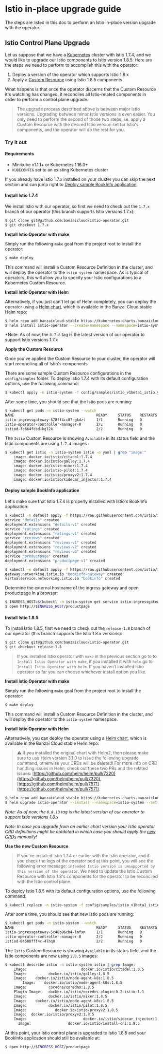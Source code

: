 # Istio in-place upgrade guide

The steps are listed in this doc to perform an Istio in-place version upgrade with the operator.

## Istio Control Plane Upgrade

Let us suppose that we have a [Kubernetes](https://kubernetes.io/) cluster with Istio 1.7.4, and we would like to upgrade our Istio components to Istio version 1.8.5. Here are the steps we need to perform to accomplish this with the operator:

1. Deploy a version of the operator which supports Istio 1.8.x
2. Apply a [Custom Resource](https://kubernetes.io/docs/concepts/extend-kubernetes/api-extension/custom-resources/) using Istio 1.8.5 components

What happens is that once the operator discerns that the Custom Resource it's watching has changed, it reconciles all Istio-related components in order to perform a control plane upgrade.

> The upgrade process described above is between major Istio versions. Upgrading between minor Istio versions is even easier. You only need to perform the second of those two steps, i.e. apply a Custom Resource with the desired Istio version set for Istio's components, and the operator will do the rest for you.

### Try it out

#### Requirements

- Minikube v1.1.1+ or Kubernetes 1.16.0+
- `KUBECONFIG` set to an existing Kubernetes cluster

If you already have Istio 1.7.x installed on your cluster you can skip the next section and can jump right to [Deploy sample BookInfo application](#deploy-sample-bookinfo-application).

#### Install Istio 1.7.4

We install Istio with our operator, so first we need to check out the `1.7.x` branch of our operator (this branch supports Istio versions 1.7.x):

```bash
$ git clone git@github.com:banzaicloud/istio-operator.git
$ git checkout 1.7.x
```

**Install Istio Operator with make**

Simply run the following `make` goal from the project root to install the operator:

```bash
$ make deploy
```

This command will install a Custom Resource Definition in the cluster, and will deploy the operator to the `istio-system` namespace.
As is typical of operators, this will allow you to specify your Istio configurations to a Kubernetes Custom Resource.

**Install Istio Operator with Helm**

Alternatively, if you just can't let go of Helm completely, you can deploy the operator using a [Helm chart](https://github.com/banzaicloud/banzai-charts/tree/master/istio-operator), which is available in the Banzai Cloud stable Helm repo:

```bash
$ helm repo add banzaicloud-stable https://kubernetes-charts.banzaicloud.com
$ helm install istio-operator --create-namespace --namespace=istio-system --set-string operator.image.tag=0.6.13 --set-string istioVersion=1.7 banzaicloud-stable/istio-operator
```

*Note: As of now, the `0.7.8` tag is the latest version of our operator to support Istio versions 1.7.x

**Apply the Custom Resource**

Once you've applied the Custom Resource to your cluster, the operator will start reconciling all of Istio's components.

There are some sample Custom Resource configurations in the `config/samples` folder. To deploy Istio 1.7.4 with its default configuration options, use the following command:

```bash
$ kubectl apply -n istio-system -f config/samples/istio_v1beta1_istio.yaml
```

After some time, you should see that the Istio pods are running:

```bash
$ kubectl get pods -n istio-system --watch
NAME                                      READY     STATUS    RESTARTS   AGE
istio-ingressgateway-678ff4cc87-gkdzt     1/1       Running   0          1m
istio-operator-controller-manager-0       2/2       Running   0          9m
istiod-fc664fcbd-kgl2k                    2/2       Running   0          1m
```

The `Istio` Custom Resource is showing `Available` in its status field and the Istio components are using `1.7.4` images :

```bash
$ kubectl get istio -n istio-system istio -o yaml | grep "image:"
    image: docker.io/istio/citadel:1.7.4
    image: docker.io/istio/galley:1.7.4
    image: docker.io/istio-mixer:1.7.4
    image: docker.io/istio-pilot:1.7.4
    image: docker.io/istio/proxyv2:1.7.4
    image: docker.io/istio/sidecar_injector:1.7.4
```

#### Deploy sample BookInfo application

Let's make sure that Istio 1.7.4 is properly installed with Istio's BookInfo application:

```bash
$ kubectl -n default apply -f https://raw.githubusercontent.com/istio/istio/1.7.4/samples/bookinfo/platform/kube/bookinfo.yaml
service "details" created
deployment.extensions "details-v1" created
service "ratings" created
deployment.extensions "ratings-v1" created
service "reviews" created
deployment.extensions "reviews-v1" created
deployment.extensions "reviews-v2" created
deployment.extensions "reviews-v3" created
service "productpage" created
deployment.extensions "productpage-v1" created

$ kubectl -n default apply -f https://raw.githubusercontent.com/istio/istio/1.7.4/samples/bookinfo/networking/bookinfo-gateway.yaml
gateway.networking.istio.io "bookinfo-gateway" created
virtualservice.networking.istio.io "bookinfo" created
```

Determine the external hostname of the ingress gateway and open productpage in a browser:

```bash
$ INGRESS_HOST=$(kubectl -n istio-system get service istio-ingressgateway -o jsonpath='{.status.loadBalancer.ingress[0].ip}')
$ open http://$INGRESS_HOST/productpage
```

#### Install Istio 1.8.5

To install Istio 1.8.5, first we need to check out the `release-1.8` branch of our operator (this branch supports the Istio 1.8.x versions):

```bash
$ git clone git@github.com:banzaicloud/istio-operator.git
$ git checkout release-1.8
```

> If you installed Istio operator with `make` in the previous section go to to `Install Istio Operator with make`, if you installed it with `helm` go to `Install Istio Operator with helm`. If you haven't installed Istio operator so far you can choose whichever install option you like.

**Install Istio Operator with make**

Simply run the following `make` goal from the project root to install the operator:

```bash
$ make deploy
```

This command will install a Custom Resource Definition in the cluster, and will deploy the operator to the `istio-system` namespace.

**Install Istio Operator with Helm**

Alternatively, you can deploy the operator using a [Helm chart](https://github.com/banzaicloud/banzai-charts/tree/master/istio-operator), which is available in the Banzai Cloud stable Helm repo:

> :warning: If you installed the original chart with Helm2, then please make sure to use Helm version 3.1.0 to issue the following upgrade command, otherwise your CRDs will be deleted!
> For more info on CRD handling issues in Helm, check out these two PRs and the related issues: [https://github.com/helm/helm/pull/7320](https://github.com/helm/helm/pull/7320), [https://github.com/helm/helm/pull/7571](https://github.com/helm/helm/pull/7571).

```bash
$ helm repo add banzaicloud-stable https://kubernetes-charts.banzaicloud.com
$ helm upgrade istio-operator --install --namespace=istio-system --set-string operator.image.tag=0.8.13 --set-string istioVersion=1.8.5 banzaicloud-stable/istio-operator
```

*Note: As of now, the `0.8.13` tag is the latest version of our operator to support Istio versions 1.8.x*

*Note: In case you upgrade from an earlier chart version your Istio operator CRD definitions might be outdated in which case you should apply the [new CRDs](../../deploy/charts/istio-operator/crds) manually!*

**Use the new Custom Resource**

> If you've installed Istio 1.7.4 or earlier with the Istio operator, and if you check the logs of the operator pod at this point, you will see the following error message: `intended Istio version is unsupported by this version of the operator`. We need to update the Istio Custom Resource with Istio 1.8's components for the operator to be reconciled with the Istio control plane.

To deploy Istio 1.8.5 with its default configuration options, use the following command:

```bash
$ kubectl replace -n istio-system -f config/samples/istio_v1beta1_istio.yaml
```

After some time, you should see that new Istio pods are running:

```bash
$ kubectl get pods -n istio-system --watch
NAME                                      READY     STATUS    RESTARTS   AGE
istio-ingressgateway-5c48b96cb4-lnfsn     1/1       Running   0          7m
istio-operator-controller-manager-0       2/2       Running   0          16m
istiod-84588fff4c-4lhq8                   2/2       Running   0          7m
```

The `Istio` Custom Resource is showing `Available` in its status field, and the Istio components are now using `1.8.5` images:

```bash
$ kubectl describe istio -n istio-system istio | grep Image:
    Image:                         docker.io/istio/citadel:1.8.5
    Image:          docker.io/istio/galley:1.8.5
    Image:    docker.io/istio/node-agent-k8s:1.8.5
        Image:    docker.io/istio/node-agent-k8s:1.8.5
    Image:          coredns/coredns:1.8.5
    Plugin Image:   docker.io/istio/coredns-plugin:0.2-istio-1.1
    Image:          docker.io/istio/mixer:1.8.5
    Image:    docker.io/istio/node-agent-k8s:1.8.5
    Image:          docker.io/istio/pilot:1.8.5
    Image:             docker.io/istio/proxyv2:1.8.5
    Image:  docker.io/istio/proxyv2:1.8.5
    Image:                          docker.io/istio/sidecar_injector:1.8.5
      Image:                 docker.io/istio/install-cni:1.8.5
```

At this point, your Istio control plane is upgraded to Istio 1.8.5 and your BookInfo application should still be available at:
```bash
$ open http://$INGRESS_HOST/productpage
```

